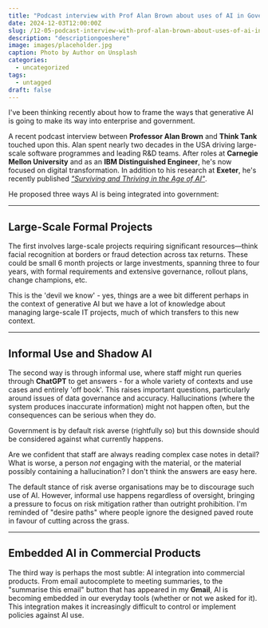 ```yaml
---
title: "Podcast interview with Prof Alan Brown about uses of AI in Government"
date: 2024-12-03T12:00:00Z
slug: /12-05-podcast-interview-with-prof-alan-brown-about-uses-of-ai-in-government/
description: "descriptiongoeshere"
image: images/placeholder.jpg
caption: Photo by Author on Unsplash
categories:
  - uncategorized
tags:
  - untagged
draft: false
---
```


I've been thinking recently about how to frame the ways that generative AI is going to make its way into enterprise and government.

A recent podcast interview between **Professor Alan Brown** and **Think Tank** touched upon this. Alan spent nearly two decades in the USA driving large-scale software programmes and leading R&D teams. After roles at **Carnegie Mellon University** and as an **IBM Distinguished Engineer**, he's now focused on digital transformation. In addition to his research at **Exeter**, he's recently published [_"Surviving and Thriving in the Age of AI"_](https://surviveaibook.com/).

He proposed three ways AI is being integrated into government:

---

## Large-Scale Formal Projects

The first involves large-scale projects requiring significant resources—think facial recognition at borders or fraud detection across tax returns. These could be small 6 month projects or large investments, spanning three to four years, with formal requirements and extensive governance, rollout plans, change champions, etc. 

This is the 'devil we know' - yes, things are a wee bit different perhaps in the context of generative AI but we have a lot of knowledge about managing large-scale IT projects, much of which transfers to this new context.

---

## Informal Use and Shadow AI

The second way is through informal use, where staff might run queries through **ChatGPT** to get answers - for a whole variety of contexts and use cases and entirely 'off book'. This raises important questions, particularly around issues of data governance and accuracy. Hallucinations (where the system produces inaccurate information) might not happen often, but the consequences can be serious when they do. 

Government is by default risk averse (rightfully so) but this downside should be considered against what currently happens.

Are we confident that staff are always reading complex case notes in detail? What is worse, a person _not_ engaging with the material, or the material possibly containing a hallucination? I don't think the answers are easy here.

The default stance of risk averse organisations may be to discourage such use of AI. However, informal use happens regardless of oversight, bringing a pressure to focus on risk mitigation rather than outright prohibition. I'm reminded of "desire paths" where people ignore the designed paved route in favour of cutting across the grass.

---

## Embedded AI in Commercial Products

The third way is perhaps the most subtle: AI integration into commercial products. From email autocomplete to meeting summaries, to the "summarise this email" button that has appeared in my **Gmail**, AI is becoming embedded in our everyday tools (whether or not we asked for it). This integration makes it increasingly difficult to control or implement policies against AI use. 
